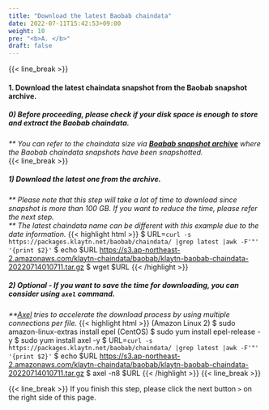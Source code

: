 ```yaml
---
title: "Download the latest Baobab chaindata"
date: 2022-07-11T15:42:53+09:00
weight: 10
pre: "<b>A. </b>"
draft: false
---
```


{{< line_break >}}
#### 1. Download the latest chaindata snapshot from the Baobab snapshot archive.
##### 0) Before proceeding, please check if your disk space is enough to store and extract the Baobab chaindata.
_** You can refer to the chaindata size via **[Boabab snapshot archive](https://packages.klaytn.net/baobab/chaindata/)** where the Baobab chaindata snapshots have been snapshotted._   
{{< line_break >}}

##### 1) Download the latest one from the archive.
_** Please note that this step will take a lot of time to download since snapshot is more than 100 GB. If you want to reduce the time, please refer the next step._   
_** The latest chaindata name can be different with this example due to the date information._
{{< highlight html >}}
$ URL=`curl -s https://packages.klaytn.net/baobab/chaindata/ |grep latest |awk -F'"' '{print $2}'`
$ echo $URL
https://s3.ap-northeast-2.amazonaws.com/klaytn-chaindata/baobab/klaytn-baobab-chaindata-20220714010711.tar.gz
$ wget $URL
{{< /highlight >}}

##### 2) Optional - If you want to save the time for downloading, you can consider using ```axel``` command.   
_**[Axel](https://github.com/axel-download-accelerator/axel) tries to accelerate the download process by using multiple connections per file._
{{< highlight html >}}
(Amazon Linux 2) $ sudo amazon-linux-extras install epel
(CentOS) $ sudo yum install epel-release -y
$ sudo yum install axel -y
$ URL=`curl -s https://packages.klaytn.net/baobab/chaindata/ |grep latest |awk -F'"' '{print $2}'`
$ echo $URL
https://s3.ap-northeast-2.amazonaws.com/klaytn-chaindata/baobab/klaytn-baobab-chaindata-20220714010711.tar.gz
$ axel -n8 $URL
{{< /highlight >}}
{{< line_break >}}

{{< line_break >}}
If you finish this step, please click the next button ```>``` on the right side of this page.
